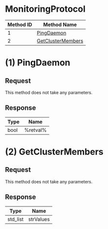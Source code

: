 # MonitoringProtocol

| Method ID | Method Name |
|-----------|-------------|
| 1 | [PingDaemon](#1-pingdaemon) |
| 2 | [GetClusterMembers](#2-getclustermembers) |

# (1) PingDaemon

## Request
This method does not take any parameters.

## Response

| Type | Name |
|------|------|
| bool | %retval% |

# (2) GetClusterMembers

## Request
This method does not take any parameters.

## Response

| Type | Name |
|------|------|
| std_list<string> | strValues |
